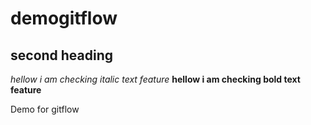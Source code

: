 # demogitflow
## second heading
*hellow i am checking italic text feature*
**hellow i am checking bold text feature**

Demo for gitflow
